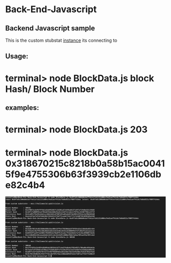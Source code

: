 # Back-End-Javascript

## Backend Javascript sample


This is the custom stubstat [instance](https://polkadot.js.org/apps/?rpc=wss%3A%2F%2Fhelloworld.qubitvision.io#) its connecting to 

## Usage:

# terminal> node BlockData.js  block Hash/ Block Number

## examples:

# terminal> node BlockData.js 203

# terminal> node BlockData.js 0x318670215c8218b0a58b15ac00415f9e4755306b63f3939cb2e1106dbe82c4b4

![Screenshot](ss3.png)



